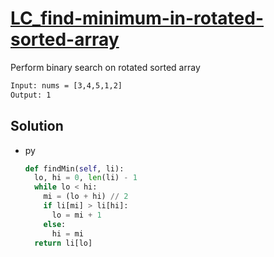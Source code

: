 # [LC_find-minimum-in-rotated-sorted-array](https://leetcode.com/problems/find-minimum-in-rotated-sorted-array)

Perform binary search on rotated sorted array

```txt
Input: nums = [3,4,5,1,2]
Output: 1
```

## Solution

* py

  ```py
  def findMin(self, li):
    lo, hi = 0, len(li) - 1
    while lo < hi:
      mi = (lo + hi) // 2
      if li[mi] > li[hi]:
        lo = mi + 1
      else:
        hi = mi
    return li[lo]
  ```
